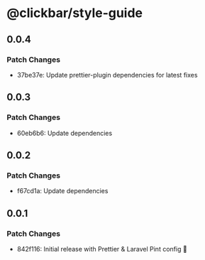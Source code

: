 # @clickbar/style-guide

## 0.0.4

### Patch Changes

- 37be37e: Update prettier-plugin dependencies for latest fixes

## 0.0.3

### Patch Changes

- 60eb6b6: Update dependencies

## 0.0.2

### Patch Changes

- f67cd1a: Update dependencies

## 0.0.1

### Patch Changes

- 842f116: Initial release with Prettier & Laravel Pint config 🎉
